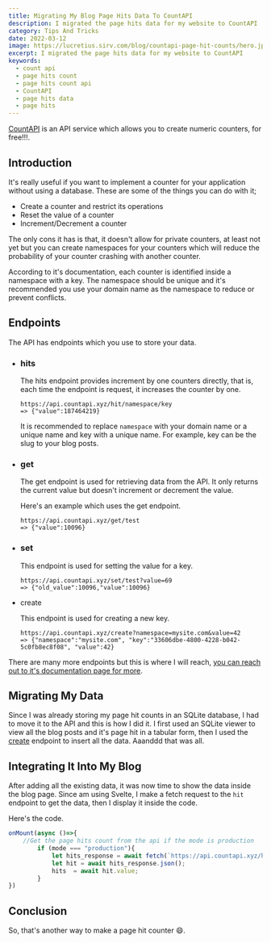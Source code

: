 ```yaml
---
title: Migrating My Blog Page Hits Data To CountAPI
description: I migrated the page hits data for my website to CountAPI
category: Tips And Tricks
date: 2022-03-12
image: https://lucretius.sirv.com/blog/countapi-page-hit-counts/hero.jpg
excerpt: I migrated the page hits data for my website to CountAPI
keywords: 
  - count api
  - page hits count
  - page hits count api
  - CountAPI
  - page hits data
  - page hits
---
```


<p class="intro"  >
    <a href="https://countapi.xyz/">CountAPI</a> is an API service which allows you to create numeric counters, for free!!!. 
</p>


## Introduction

It's really useful if you want to implement a counter for your application without using a database. These are some of the things you can do with it;

* Create a counter and restrict its operations
* Reset the value of a counter
* Increment/Decrement a counter

The only cons it has is that, it doesn't allow for private counters, at least not yet but you can create namespaces for your counters which will reduce the probability of your counter crashing with another counter.

According to it's documentation, each counter is identified inside a namespace with a key. The namespace should be unique and it's recommended you use your domain name as the namespace to reduce or prevent conflicts.

## Endpoints

The API has endpoints which you use to store your data.

  * ### hits

    The hits endpoint provides increment by one counters directly, that is, each time the endpoint is request, it increases the counter by one.
    
    ```
    https://api.countapi.xyz/hit/namespace/key
    => {"value":187464219}
    ```
    It is recommended to replace `namespace` with your domain name or a unique name and key with a unique name. For example, key can be the slug to your blog posts.

  * ### get
    
    The get endpoint is used for retrieving data from the API. It only returns the current value but doesn't increment or decrement the value.
    
    Here's an example which uses the get endpoint.
    
    ```curl
    https://api.countapi.xyz/get/test
    => {"value":10096}
    ```
    
    
    
  * ### set
    
      This endpoint is used for setting the value for a key.
      
      ```curl
      https://api.countapi.xyz/set/test?value=69
      => {"old_value":10096,"value":10096}
      ```
    
      

* create

  This endpoint is used for creating a new key. 

  ```
  https://api.countapi.xyz/create?namespace=mysite.com&value=42
  => {"namespace":"mysite.com", "key":"33606dbe-4800-4228-b042-5c0fb8ec8f08", "value":42}
  ```

  

There are many more endpoints but this is where I will reach, [you can reach out to it's documentation page for more](https://countapi.xyz/).

## Migrating My Data

Since I was already storing my page hit counts in an SQLite database, I had to move it to the API and this is how I did it. I first used an SQLite viewer to view all the blog posts and it's page hit in a tabular form, then I used the [create](#create) endpoint to insert all the data. Aaanddd that was all.

## Integrating It Into My Blog

After adding all the existing data, it was now time to show the data inside the blog page. Since am using Svelte, I make a fetch request to the `hit` endpoint to get the data, then I display it inside the code.

Here's the code.

```javascript
onMount(async ()=>{
    //Get the page hits count from the api if the mode is production
		if (mode === "production"){
			let hits_response = await fetch(`https://api.countapi.xyz/hit/kudadam.com/${metadata.slug}`);
			let hit = await hits_response.json();
			hits  = await hit.value;
		}
})
```

## Conclusion

So, that's another way to make a page hit counter :smile:.
